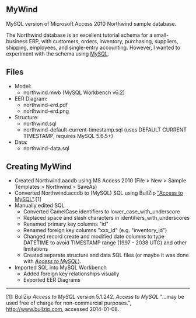 ## MyWind

MySQL version of Microsoft Access 2010 Northwind sample database.

The Northwind database is an excellent tutorial schema for a 
small-business ERP, with customers, orders, inventory, purchasing, 
suppliers, shipping, employees, and single-entry accounting. However,
I wanted to experiment with the schema using [MySQL](http://www.mysql.com). 


## Files

* Model:
    * northwind.mwb (MySQL Workbench v6.2)
* EER Diagram:
    * northwind-erd.pdf
    * northwind-erd.png
* Structure:
    * northwind.sql
    * northwind-default-current-timestamp.sql (uses DEFAULT CURRENT TIMESTAMP, requires MySQL 5.6.5+)
* Data:
    * northwind-data.sql

## Creating MyWind

* Created Northwind.aacdb using MS Access 2010 (File > New > Sample Templates > Northwind > SaveAs)
* Converted Northwind.accdb to (MySQL) SQL using BullZip ["Access to MySQL"](http://www.bullzip.com).[1]
* Manually edited SQL
    * Converted CamelCase identifiers to lower_case_with_underscore
    * Replaced space and slash characters in identifiers_with_underscores
    * Renamed primary key columns "id"
    * Renamed foreign key columns "xxx_id" (e.g. "inventory_id")
    * Changed record create and modified date columns to type DATETIME to avoid TIMESTAMP range (1997 - 2038 UTC) and other limitations
    * Created separate structure and data SQL files (or maybe it was done with [_Access to MySQL_](http://www.bullzip.com)).
* Imported SQL into MySQL Workbench
    * Added foreign key relationships visually
    * Exported EER Diagrams

----
 [1]: BullZip *Access to MySQL* version 5.1.242. *Access to MySQL* "...may be used free of charge for non-commercial purposes.", http://www.bullzip.com, accessed 2014-01-08.
